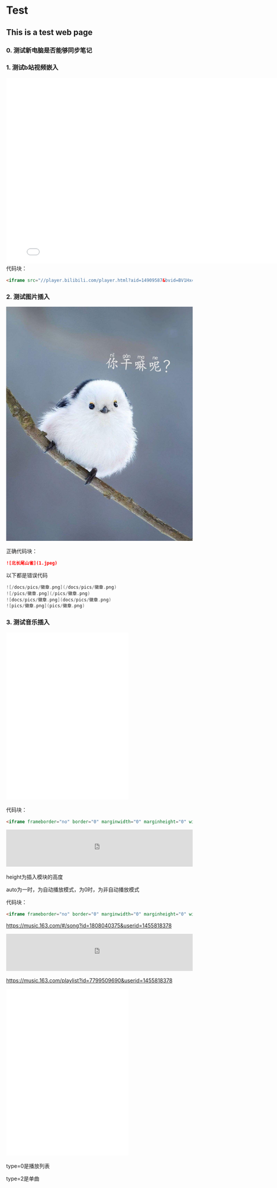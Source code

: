 # Test

## This is a test web page

### 0. 测试新电脑是否能够同步笔记


### 1. 测试b站视频嵌入
<iframe src="//player.bilibili.com/player.html?aid=14909587&bvid=BV1Hx411V7n9&cid=24297387&page=1" scrolling="no" border="0" frameborder="no" framespacing="0" allowfullscreen="true" width="800" height="500"> </iframe>
代码块：

```markdown
<iframe src="//player.bilibili.com/player.html?aid=14909587&bvid=BV1Hx411V7n9&cid=24297387&page=1" scrolling="no" border="0" frameborder="no" framespacing="0" allowfullscreen="true" width="800" height="500"> </iframe>
```



### 2. 测试图片插入
![北长尾山雀](1.jpeg)

正确代码块：

```markdown
![北长尾山雀](1.jpeg)
```



以下都是错误代码

```cpp
![/docs/pics/徽章.png](/docs/pics/徽章.png)
![/pics/徽章.png](/pics/徽章.png)
![docs/pics/徽章.png](docs/pics/徽章.png)
![pics/徽章.png](pics/徽章.png)
```

### 3. 测试音乐插入
<iframe frameborder="no" border="0" marginwidth="0" marginheight="0" width="330" height="450" src="//music.163.com/outchain/player?type=0&id=5156824747&auto=0&height=430"></iframe>

代码块：

```html
<iframe frameborder="no" border="0" marginwidth="0" marginheight="0" width="330" height="450" src="//music.163.com/outchain/player?type=0&id=5156824747&auto=0&height=430"></iframe>
```



<iframe frameborder="no" border="0" marginwidth="0" marginheight="0" width="100%" height="100" src="https://music.163.com/outchain/player?type=2&amp;id=38018486&amp;auto=0&amp;height=100"></iframe>

height为插入模块的高度

auto为一时，为自动播放模式，为0时，为非自动播放模式


代码块：

```html
<iframe frameborder="no" border="0" marginwidth="0" marginheight="0" width="100%" height="100" src="https://music.163.com/outchain/player?type=2&amp;id=38018486&amp;auto=0&amp;height=100"></iframe>
```



https://music.163.com/#/song?id=1808040375&userid=1455818378

<iframe frameborder="no" border="0" marginwidth="0" marginheight="0" width="100%" height="100" src="https://music.163.com/outchain/player?type=2&amp;id=1808040375&amp;auto=0&amp;height=100"></iframe>

https://music.163.com/playlist?id=7799509690&userid=1455818378

<iframe frameborder="no" border="0" marginwidth="0" marginheight="0" width="330" height="450" src="//music.163.com/outchain/player?type=0&id=7799509690&auto=0&height=430">Future bass</iframe>



type=0是播放列表

type=2是单曲


